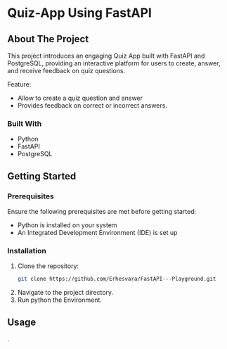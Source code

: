 # Quiz-App Using FastAPI

## About The Project
This project introduces an engaging Quiz App built with FastAPI and PostgreSQL, providing an interactive platform for users to create, answer, and receive feedback on quiz questions.


Feature:
* Allow to create a quiz question and answer
* Provides feedback on correct or incorrect answers.

### Built With
* Python 
* FastAPI
* PostgreSQL
 
## Getting Started

### Prerequisites
Ensure the following prerequisites are met before getting started:

* Python is installed on your system
* An Integrated Development Environment (IDE) is set up


### Installation

1. Clone the repository:
   ```sh
   git clone https://github.com/Erhesvara/FastAPI---Playground.git 
   ```
3. Navigate to the project directory.
4. Run python the Environment.

## Usage
.
